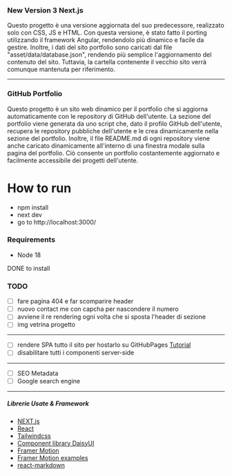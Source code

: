 ### New Version 3 Next.js 

Questo progetto è una versione aggiornata del suo predecessore, realizzato solo con CSS, JS e HTML. Con questa versione, è stato fatto il porting utilizzando il framework Angular, rendendolo più dinamico e facile da gestire. Inoltre, i dati del sito portfolio sono caricati dal file "asset/data/database.json", rendendo più semplice l'aggiornamento del contenuto del sito.
Tuttavia, la cartella contenente il vecchio sito verrà comunque mantenuta per riferimento.



---
### GitHub Portfolio
Questo progetto è un sito web dinamico per il portfolio che si aggiorna automaticamente con le repository di GitHub dell'utente. La sezione del portfolio viene generata da uno script che, dato il profilo GitHub dell'utente, recupera le repository pubbliche dell'utente e le crea dinamicamente nella sezione del portfolio. Inoltre, il file README.md di ogni repository viene anche caricato dinamicamente all'interno di una finestra modale sulla pagina del portfolio. Ciò consente un portfolio costantemente aggiornato e facilmente accessibile dei progetti dell'utente.

# How to run

- npm install
- next dev
- go to http://localhost:3000/

### Requirements

- Node 18

DONE to install

### TODO
- [ ] fare pagina 404 e far scomparire header
- [ ] nuovo contact me con capcha per nascondere il numero
- [ ] avviene il re rendering ogni volta che si sposta l'header di sezione
- [ ] img vetrina progetto

---
- [ ] rendere SPA tutto il sito per hostarlo su GitHubPages [Tutorial](https://www.youtube.com/watch?v=mJuz45RXeXY)
- [ ] disabilitare tutti i componenti server-side
---
- [ ] SEO Metadata
- [ ] Google search engine

---
##### Librerie Usate & Framework
- [NEXT.js](https://nextjs.org/)
- [React](https://react.dev/)
- [Tailwindcss](https://tailwindcss.com/)
- [Component library DaisyUI](https://daisyui.com/)
- [Framer Motion](https://www.framer.com/motion/)
- [Framer Motion examples](https://framermotionexamples.com/)
- [react-markdown](https://remarkjs.github.io/react-markdown/)





